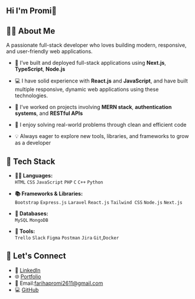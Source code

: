 ## Hi I'm Promi👋

## 👩‍💻 About Me

A passionate full-stack developer who loves building modern, responsive, and user-friendly web applications.

- 🚀 I’ve built and deployed full-stack applications using **Next.js**, **TypeScript**, **Node.js**
- 💻 I have solid experience with **React.js** and **JavaScript**, and have built multiple responsive, dynamic web applications using these technologies.

- 💼 I’ve worked on projects involving **MERN stack**, **authentication systems**, and **RESTful APIs**
- 🎯 I enjoy solving real-world problems through clean and efficient code
- 💡 Always eager to explore new tools, libraries, and frameworks to grow as a developer

## 🧰 Tech Stack

- **👩‍💻 Languages:**  
  `HTML` `CSS` `JavaScript` `PHP` `C` `C++` `Python`

- **📚 Frameworks & Libraries:**  
  `Bootstrap` `Express.js` `Laravel` `React.js` `Tailwind CSS` `Node.js` `Next.js`

- **💾 Databases:**  
  `MySQL` `MongoDB`

- **🧪 Tools:**  
  `Trello` `Slack` `Figma` `Postman` `Jira` `Git`,`Docker`


## 🤝 Let's Connect



- 💼 [LinkedIn](https://www.linkedin.com/in/fariha-promi-b5baa619b/)
- 🌐 [Portfolio](https://farihapromi.netlify.app/)
- 📧 Email:farihapromi2611@gmail.com
- 💻 [GitHub](https://github.com/farihapromi)

